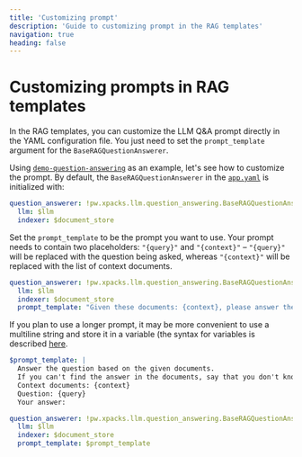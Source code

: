 ```yaml
---
title: 'Customizing prompt'
description: 'Guide to customizing prompt in the RAG templates'
navigation: true
heading: false
---
```


# Customizing prompts in RAG templates

In the RAG templates, you can customize the LLM Q&A prompt directly in the YAML configuration file. You just need to set the `prompt_template` argument for the `BaseRAGQuestionAnswerer`.

Using [`demo-question-answering`](https://github.com/pathwaycom/llm-app/tree/main/examples/pipelines/demo-question-answering) as an example, let's see how to customize the prompt. 
By default, the `BaseRAGQuestionAnswerer` in the [`app.yaml`](https://github.com/pathwaycom/llm-app/blob/main/examples/pipelines/demo-question-answering/app.yaml) is initialized with:

```yaml
question_answerer: !pw.xpacks.llm.question_answering.BaseRAGQuestionAnswerer
  llm: $llm
  indexer: $document_store
```

Set the `prompt_template` to be the prompt you want to use. Your prompt needs to contain two placeholders: `"{query}"` and `"{context}"` – `"{query}"` will be replaced with the question being asked, whereas `"{context}"` will be replaced with the list of context documents.

```yaml
question_answerer: !pw.xpacks.llm.question_answering.BaseRAGQuestionAnswerer
  llm: $llm
  indexer: $document_store
  prompt_template: "Given these documents: {context}, please answer the question: {query}"
```

If you plan to use a longer prompt, it may be more convenient to use a multiline string and store it in a variable (the syntax for variables is described [here](/developers/templates/configure-yaml).

```yaml
$prompt_template: |
  Answer the question based on the given documents.
  If you can't find the answer in the documents, say that you don't know.
  Context documents: {context}
  Question: {query}
  Your answer: 

question_answerer: !pw.xpacks.llm.question_answering.BaseRAGQuestionAnswerer
  llm: $llm
  indexer: $document_store
  prompt_template: $prompt_template
```
